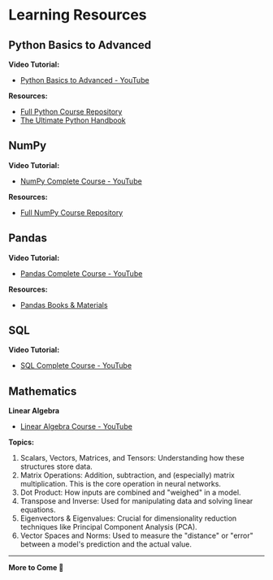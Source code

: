# Learning Resources

## Python Basics to Advanced

**Video Tutorial:**
- [Python Basics to Advanced - YouTube](https://youtu.be/UrsmFxEIp5k?si=U0R7FhALKPYEYxDa)

**Resources:**
- [Full Python Course Repository](https://github.com/AmanBanik/Py.revival_wolfworks-66.git)
- [The Ultimate Python Handbook](https://cwh-full-next-space.fra1.cdn.digitaloceanspaces.com/YouTube/The%20Ultimate%20Python%20Handbook.pdf)

## NumPy

**Video Tutorial:**
- [NumPy Complete Course - YouTube](https://youtu.be/1qz7qUM6yUI?si=UXWbQ7V1InZeJmyj)

**Resources:**
- [Full NumPy Course Repository](https://github.com/AmanBanik/Py.Num-01.git)

## Pandas

**Video Tutorial:**
- [Pandas Complete Course - YouTube](https://youtu.be/VXtjG_GzO7Q?si=zoGxCwykR7DONPfv)

**Resources:**
- [Pandas Books & Materials](https://drive.google.com/file/d/1IPyfFzO_IeVBF6fQPvcoZINqkDaoBWFB/view?usp=sharing)

## SQL

**Video Tutorial:**
- [SQL Complete Course - YouTube](https://youtu.be/yE6tIle64tU?si=ZGGa5cc3FbUW1MyB)

## Mathematics

**Linear Algebra**
- [Linear Algebra Course - YouTube](https://youtu.be/QCPJ0VdpM00?si=4xoc6laDG1uX3Wgz)

**Topics:**

1. Scalars, Vectors, Matrices, and Tensors: Understanding how these structures store data.
2. Matrix Operations: Addition, subtraction, and (especially) matrix multiplication. This is the core operation in neural networks.
3. Dot Product: How inputs are combined and "weighed" in a model.
4. Transpose and Inverse: Used for manipulating data and solving linear equations.
5. Eigenvectors & Eigenvalues: Crucial for dimensionality reduction techniques like Principal Component Analysis (PCA).
6. Vector Spaces and Norms: Used to measure the "distance" or "error" between a model's prediction and the actual value.
---

**More to Come 🚀**